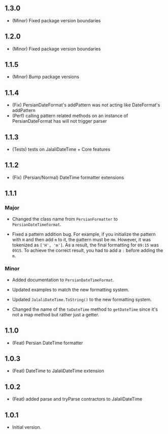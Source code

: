 ## 1.3.0

* (Minor) Fixed package version boundaries

## 1.2.0

* (Minor) Fixed package version boundaries

## 1.1.5

* (Minor) Bump package versions

## 1.1.4

* (Fix) PersianDateFormat's addPattern was not acting like DateFormat's addPattern
* (Perf) calling pattern related methods on an instance of PersianDateFormat has will not trigger parser

## 1.1.3

* (Tests) tests on JalaliDateTime + Core features

## 1.1.2

* (Fix) (Persian/Normal) DateTime formatter extensions

## 1.1.1

### Major

* Changed the class name from `PersianFormatter` to `PersianDateTimeFormat`.

* Fixed a pattern addition bug. For example, if you initialize the pattern with `H` and then add `m` to it, the pattern must be `Hm`. However, it was tokenized as `['H', 'm']`. As a result, the final formatting for `09:15` was `0915`. To achieve the correct result, you had to add a `:` before adding the `m`.

### Minor

* Added documentation to `PersianDateTimeFormat`.

* Updated examples to match the new formatting system.
* Updated `JalaliDateTime.ToString()` to the new formatting system.
* Changed the name of the `toDateTime` method to `getDateTime` since it's not a map method but rather just a getter.

## 1.1.0

* (Feat) Persian DateTime formatter

## 1.0.3

* (Feat) DateTime to JalaliDateTime extension

## 1.0.2

* (Feat) added parse and tryParse contractors to JalaliDateTime

## 1.0.1

* Initial version.
